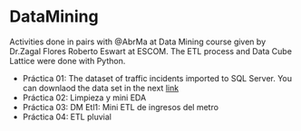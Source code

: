 # DataMining
Activities done in pairs with @AbrMa at Data Mining course given by Dr.Zagal Flores Roberto Eswart at ESCOM. The ETL process and Data Cube Lattice were done with Python.

+ Práctica 01: The dataset of traffic incidents imported to SQL Server. You can downlaod the data set in the next [link](https://datos.cdmx.gob.mx/dataset/incidentes-viales-c5)
+ Práctica 02: Limpieza y mini EDA
+ Práctica 03: DM Etl1: Mini ETL de ingresos del metro
+ Práctica 04: ETL pluvial
